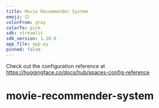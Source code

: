 ```yaml
---
title: Movie Recommender System
emoji: 😊
colorFrom: gray
colorTo: pink
sdk: streamlit
sdk_version: 1.10.0
app_file: app.py
pinned: false
---
```


Check out the configuration reference at https://huggingface.co/docs/hub/spaces-config-reference

# movie-recommender-system
